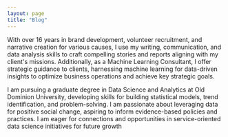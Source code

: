 ```yaml
---
layout: page
title: "Blog"
---
```

With over 16 years in brand development, volunteer recruitment, and narrative creation for various causes, I use my writing, communication, and data analysis skills to craft compelling stories and reports aligning with my client's missions. Additionally, as a Machine Learning Consultant, I offer strategic guidance to clients, harnessing machine learning for data-driven insights to optimize business operations and achieve key strategic goals. 

I am pursuing a graduate degree in Data Science and Analytics at Old Dominion University, developing skills for building statistical models, trend identification, and problem-solving. I am passionate about leveraging data for positive social change, aspiring to inform evidence-based policies and practices. I am eager for connections and opportunities in service-oriented data science initiatives for future growth 
